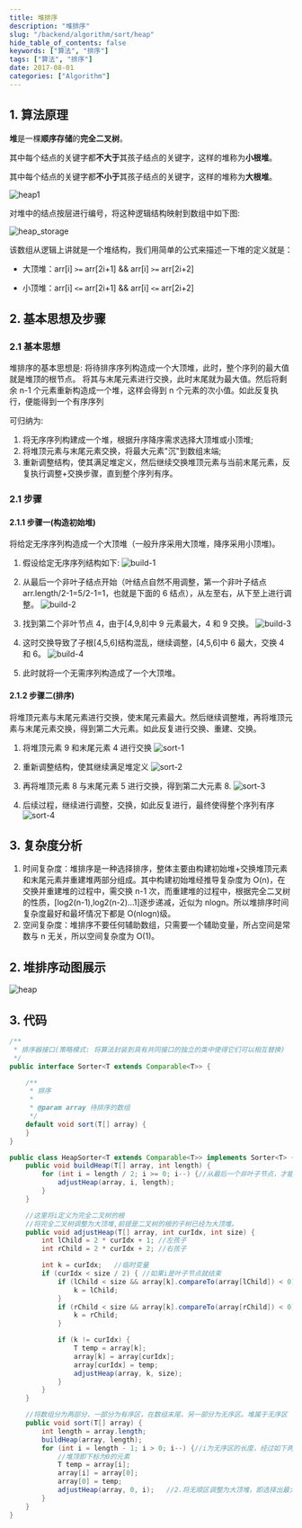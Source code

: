 ```yaml
---
title: 堆排序
description: "堆排序"
slug: "/backend/algorithm/sort/heap"
hide_table_of_contents: false
keywords: ["算法", "排序"]
tags: ["算法", "排序"]
date: 2017-08-01
categories: ["Algorithm"]
---
```



## 1. 算法原理
**堆**是一棵**顺序存储**的**完全二叉树**。

其中每个结点的关键字都**不大于**其孩子结点的关键字，这样的堆称为**小根堆**。

其中每个结点的关键字都**不小于**其孩子结点的关键字，这样的堆称为**大根堆**。

![heap1](img/heap1.png)

对堆中的结点按层进行编号，将这种逻辑结构映射到数组中如下图:

![heap_storage](img/heap_storage.png)

该数组从逻辑上讲就是一个堆结构，我们用简单的公式来描述一下堆的定义就是：
+ 大顶堆：arr[i] `>=` arr[2i+1] && arr[i] `>=` arr[2i+2]

+ 小顶堆：arr[i] `<=` arr[2i+1] && arr[i] `<=` arr[2i+2]

## 2. 基本思想及步骤
### 2.1 基本思想
堆排序的基本思想是: 将待排序序列构造成一个大顶堆，此时，整个序列的最大值就是堆顶的根节点。 将其与末尾元素进行交换，此时末尾就为最大值。然后将剩余 n-1 个元素重新构造成一个堆，这样会得到 n 个元素的次小值。如此反复执行，便能得到一个有序序列

可归纳为:
1. 将无序序列构建成一个堆，根据升序降序需求选择大顶堆或小顶堆;
2. 将堆顶元素与末尾元素交换，将最大元素"沉"到数组末端;
3. 重新调整结构，使其满足堆定义，然后继续交换堆顶元素与当前末尾元素，反复执行调整+交换步骤，直到整个序列有序。

### 2.1 步骤
#### 2.1.1 步骤一(构造初始堆)
将给定无序序列构造成一个大顶堆（一般升序采用大顶堆，降序采用小顶堆)。

1. 假设给定无序序列结构如下:
![build-1](img/build-1.png)

2. 从最后一个非叶子结点开始（叶结点自然不用调整，第一个非叶子结点 arr.length/2-1=5/2-1=1，也就是下面的 6 结点），从左至右，从下至上进行调整。
![build-2](img/build-2.png)

3. 找到第二个非叶节点 4，由于[4,9,8]中 9 元素最大，4 和 9 交换。
![build-3](img/build-3.png)

4. 这时交换导致了子根[4,5,6]结构混乱，继续调整，[4,5,6]中 6 最大，交换 4 和 6。
![build-4](img/build-4.png)

5. 此时就将一个无需序列构造成了一个大顶堆。

#### 2.1.2 步骤二(排序)
将堆顶元素与末尾元素进行交换，使末尾元素最大。然后继续调整堆，再将堆顶元素与末尾元素交换，得到第二大元素。如此反复进行交换、重建、交换。

1. 将堆顶元素 9 和末尾元素 4 进行交换
![sort-1](img/sort-1.png)


2. 重新调整结构，使其继续满足堆定义
![sort-2](img/sort-2.png)

3. 再将堆顶元素 8 与末尾元素 5 进行交换，得到第二大元素 8.
![sort-3](img/sort-3.png)

4. 后续过程，继续进行调整，交换，如此反复进行，最终使得整个序列有序
![sort-4](img/sort-4.png)

## 3. 复杂度分析
1. 时间复杂度：堆排序是一种选择排序，整体主要由构建初始堆+交换堆顶元素和末尾元素并重建堆两部分组成。其中构建初始堆经推导复杂度为 O(n)，在交换并重建堆的过程中，需交换 n-1 次，而重建堆的过程中，根据完全二叉树的性质，[log2(n-1),log2(n-2)...1]逐步递减，近似为 nlogn。所以堆排序时间复杂度最好和最坏情况下都是 O(nlogn)级。
2. 空间复杂度：堆排序不要任何辅助数组，只需要一个辅助变量，所占空间是常数与 n 无关，所以空间复杂度为 O(1)。

## 2. 堆排序动图展示

![heap](img/heap.gif)


## 3. 代码

```java
/**
 * 排序器接口(策略模式: 将算法封装到具有共同接口的独立的类中使得它们可以相互替换)
 */
public interface Sorter<T extends Comparable<T>> {

    /**
     * 排序
     *
     * @param array 待排序的数组
     */
    default void sort(T[] array) {
    }
}
```

```java
public class HeapSorter<T extends Comparable<T>> implements Sorter<T> {
    public void buildHeap(T[] array, int length) {
        for (int i = length / 2; i >= 0; i--) {//从最后一个非叶子节点，才能构成adjustHeap操作的目标二叉树
            adjustHeap(array, i, length);
        }
    }

    //这里将i定义为完全二叉树的根
    //将完全二叉树调整为大顶堆,前提是二叉树的根的子树已经为大顶堆。
    public void adjustHeap(T[] array, int curIdx, int size) {
        int lChild = 2 * curIdx + 1; //左孩子
        int rChild = 2 * curIdx + 2; //右孩子

        int k = curIdx;   //临时变量
        if (curIdx < size / 2) { //如果i是叶子节点就结束
            if (lChild < size && array[k].compareTo(array[lChild]) < 0) {
                k = lChild;
            }
            if (rChild < size && array[k].compareTo(array[rChild]) < 0) {
                k = rChild;
            }

            if (k != curIdx) {
                T temp = array[k];
                array[k] = array[curIdx];
                array[curIdx] = temp;
                adjustHeap(array, k, size);
            }
        }
    }

    //将数组分为两部分，一部分为有序区，在数组末尾，另一部分为无序区。堆属于无序区
    public void sort(T[] array) {
        int length = array.length;
        buildHeap(array, length);
        for (int i = length - 1; i > 0; i--) {//i为无序区的长度，经过如下两步，长度递减
            //堆顶即下标为0的元素
            T temp = array[i];
            array[i] = array[0];
            array[0] = temp;
            adjustHeap(array, 0, i);   //2.将无顺区调整为大顶堆，即选择出最大的元素。
        }
    }
}
```